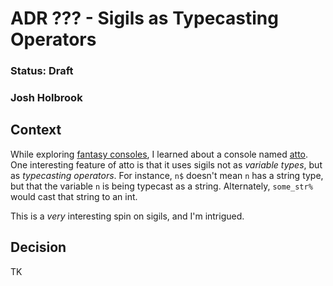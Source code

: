 # ADR ??? - Sigils as Typecasting Operators

### Status: Draft

### Josh Holbrook

## Context

While exploring [fantasy consoles](https://github.com/paladin-t/fantasy), I learned about a console named [atto](https://atto.devicefuture.org/). One interesting feature of atto is that it uses sigils not as _variable types_, but as _typecasting operators_. For instance, `n$` doesn't mean `n` has a string type, but that the variable `n` is being typecast as a string. Alternately, `some_str%` would cast that string to an int.

This is a _very_ interesting spin on sigils, and I'm intrigued.

## Decision

TK
